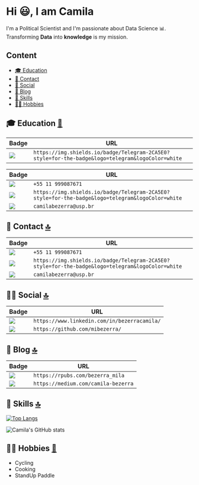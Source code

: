 # Hi :smiley:, I am Camila

I'm a Political Scientist and I'm passionate about Data Science :bar_chart:. Transforming **Data** into **knowledge** is my mission.

## Content

- [🎓 Education](#-education-)
- [📱 Contact](#-contact-)
- [👨 Social](#-social-)
- [📝 Blog](#-blog-)
- [🚀 Skills](#-skills-)
- [🚴‍♀️ Hobbies](#-Hobbies-)

## 🎓 Education [🥇](#welcome-badges-4-readmemd-profile)

Badge | URL
------------ | -------------
<img src="https://img.shields.io/badge/USP-2CA5E0?style=for-the-badge&logoColor=white" /> | `https://img.shields.io/badge/Telegram-2CA5E0?style=for-the-badge&logo=telegram&logoColor=white`


Badge | URL
------------ | -------------
<img src="https://img.shields.io/badge/WhatsApp-25D366?style=for-the-badge&logo=whatsapp&logoColor=white" /> | `+55 11 999087671`
<img src="https://img.shields.io/badge/Telegram-2CA5E0?style=for-the-badge&logo=telegram&logoColor=white" /> | `https://img.shields.io/badge/Telegram-2CA5E0?style=for-the-badge&logo=telegram&logoColor=white`
<img src="https://img.shields.io/badge/Gmail-D14836?style=for-the-badge&logo=gmail&logoColor=white" /> | `camilabezerra@usp.br`

## 📱 Contact [🔝](#welcome-badges-4-readmemd-profile)


Badge | URL
------------ | -------------
<img src="https://img.shields.io/badge/WhatsApp-25D366?style=for-the-badge&logo=whatsapp&logoColor=white" /> | `+55 11 999087671`
<img src="https://img.shields.io/badge/Telegram-2CA5E0?style=for-the-badge&logo=telegram&logoColor=white" /> | `https://img.shields.io/badge/Telegram-2CA5E0?style=for-the-badge&logo=telegram&logoColor=white`
<img src="https://img.shields.io/badge/Gmail-D14836?style=for-the-badge&logo=gmail&logoColor=white" /> | `camilabezerra@usp.br`


## 👨👩 Social [🔝](#welcome-badges-4-readmemd-profile)

Badge | URL
------------ | -------------
<img src="https://img.shields.io/badge/LinkedIn-0077B5?style=for-the-badge&logo=linkedin&logoColor=white" /> | `https://www.linkedin.com/in/bezerracamila/`
<img src="https://img.shields.io/badge/GitHub-100000?style=for-the-badge&logo=github&logoColor=white" /> | `https://github.com/mibezerra/`


## 📝 Blog [🔝](#welcome-badges-4-readmemd-profile)

Badge | URL
------------ | -------------
<img src="https://img.shields.io/badge/Medium-12100E?style=for-the-badge&logo=medium&logoColor=white" /> | `https://rpubs.com/bezerra_mila`
<img src="https://img.shields.io/badge/rpubs-276DC3?style=for-the-badge&logo=rpubs&logoColor=white" /> | `https://medium.com/camila-bezerra`


## 🚀 Skills [🔝](#welcome-badges-4-readmemd-profile)

[![Top Langs](https://github-readme-stats.vercel.app/api/top-langs/?username=mibezerra)](https://github.com/mibezerra/github-readme-stats&&theme=radical)



![Camila's GitHub stats](https://github-readme-stats.vercel.app/api?username=mibezerra&show_icons=true)


## 🚴‍♀️ Hobbies [🥘](#welcome-badges-4-readmemd-profile)

* Cycling
* Cooking
* StandUp Paddle




